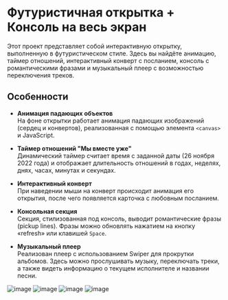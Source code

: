 # Футуристичная открытка + Консоль на весь экран

Этот проект представляет собой интерактивную открытку, выполненную в футуристическом стиле. Здесь вы найдёте анимацию, таймер отношений, интерактивный конверт с посланием, консоль с романтическими фразами и музыкальный плеер с возможностью переключения треков.

## Особенности

- **Анимация падающих объектов**  
  На фоне открытки работает анимация падающих изображений (сердец и конвертов), реализованная с помощью элемента `<canvas>` и JavaScript.

- **Таймер отношений "Мы вместе уже"**  
  Динамический таймер считает время с заданной даты (26 ноября 2022 года) и отображает длительность отношений в годах, неделях, днях, часах, минутах и секундах.

- **Интерактивный конверт**  
  При наведении мыши на конверт происходит анимация его открытия, после чего появляется карточка с любовным посланием.

- **Консольная секция**  
  Секция, стилизованная под консоль, выводит романтические фразы (pickup lines). Фразы можно обновлять нажатием на кнопку «refresh» или клавишей `Space`.

- **Музыкальный плеер**  
  Реализован плеер с использованием Swiper для прокрутки альбомов. Здесь можно прослушивать музыку, переключать треки, а также видеть информацию о текущем исполнителе и названии песни.

![image](https://github.com/user-attachments/assets/8374c648-86bc-4889-8c91-0377cf891f54)
![image](https://github.com/user-attachments/assets/fa320e1e-c9fd-4a29-8587-df5902203348)
![image](https://github.com/user-attachments/assets/b9537a0f-5e6b-4fd8-9808-cd709d8308f7)
![image](https://github.com/user-attachments/assets/d0cb0fb0-ed0b-4240-9622-01323d18c64c)


